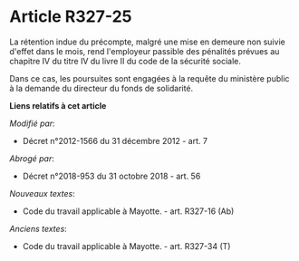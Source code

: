 # Article R327-25

La rétention indue du précompte, malgré une mise en demeure non suivie d'effet dans le mois, rend l'employeur passible des
pénalités prévues au chapitre IV du titre IV du livre II du code de la sécurité sociale. 

Dans ce cas, les poursuites sont engagées à la requête du ministère public à la demande du directeur du fonds de solidarité.

**Liens relatifs à cet article**

_Modifié par_:

  - Décret n°2012-1566 du 31 décembre 2012 - art. 7

_Abrogé par_:

  - Décret n°2018-953 du 31 octobre 2018 - art. 56

_Nouveaux textes_:

  - Code du travail applicable à Mayotte. - art. R327-16 (Ab)

_Anciens textes_:

  - Code du travail applicable à Mayotte. - art. R327-34 (T)
